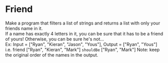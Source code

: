 # Friend
Make a program that filters a list of strings and returns a list with only your friends name in it.  
If a name has exactly 4 letters in it, you can be sure that it has to be a friend of yours! 
Otherwise, you can be sure he's not...  
Ex: Input = ["Ryan", "Kieran", "Jason", "Yous"], 
    Output = ["Ryan", "Yous"]  i.e.  friend ["Ryan", "Kieran", "Mark"] `shouldBe` ["Ryan", "Mark"] 
    Note: keep the original order of the names in the output.
